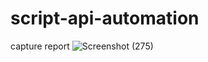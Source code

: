# script-api-automation

capture report
![Screenshot (275)](https://github.com/elfridasinaga/script-api-automation/assets/63908025/f528f6fb-2a2a-496b-9463-f46007346e8c)
